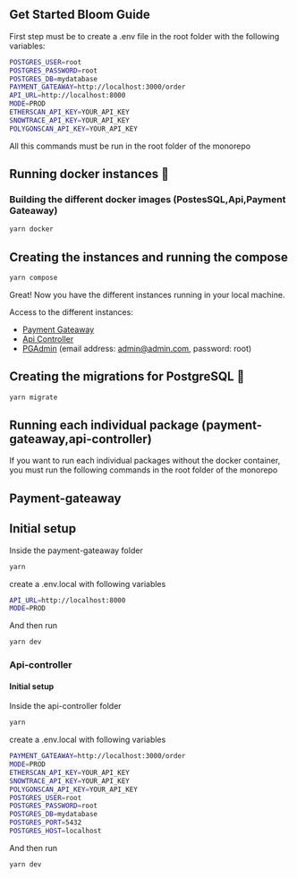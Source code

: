 ## Get Started Bloom Guide

First step must be to create a .env file in the root folder with the following variables:

```bash
POSTGRES_USER=root
POSTGRES_PASSWORD=root
POSTGRES_DB=mydatabase
PAYMENT_GATEAWAY=http://localhost:3000/order
API_URL=http://localhost:8000
MODE=PROD
ETHERSCAN_API_KEY=YOUR_API_KEY
SNOWTRACE_API_KEY=YOUR_API_KEY
POLYGONSCAN_API_KEY=YOUR_API_KEY
```

All this commands must be run in the root folder of the monorepo

## Running docker instances 🐳

### Building the different docker images (PostesSQL,Api,Payment Gateaway)

```bash
yarn docker
```

## Creating the instances and running the compose

```bash
yarn compose
```

Great! Now you have the different instances running in your local machine.

Access to the different instances:

- [Payment Gateaway](http://localhost:3000)
- [Api Controller](http://localhost:8000/explorer)
- [PGAdmin](http://localhost:5050) (email address: admin@admin.com, password: root)

## Creating the migrations for PostgreSQL 🐘

```bash
yarn migrate
```

## Running each individual package (payment-gateaway,api-controller)

If you want to run each individual packages without the docker container, you must run the following commands in the root folder of the monorepo

## Payment-gateaway

## Initial setup

Inside the payment-gateaway folder

```bash
yarn
```

create a .env.local with following variables

```bash
API_URL=http://localhost:8000
MODE=PROD
```

And then run

```bash
yarn dev
```

### Api-controller

#### Initial setup

Inside the api-controller folder

```bash
yarn
```

create a .env.local with following variables

```bash
PAYMENT_GATEAWAY=http://localhost:3000/order
MODE=PROD
ETHERSCAN_API_KEY=YOUR_API_KEY
SNOWTRACE_API_KEY=YOUR_API_KEY
POLYGONSCAN_API_KEY=YOUR_API_KEY
POSTGRES_USER=root
POSTGRES_PASSWORD=root
POSTGRES_DB=mydatabase
POSTGRES_PORT=5432
POSTGRES_HOST=localhost

```

And then run

```bash
yarn dev
```
